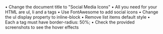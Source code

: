 •	Change the document title to "Social Media Icons"
•	All you need for your HTML are ul, li and a tags
•	Use FontAwesome to add social icons
•	Change the ul display property to inline-block
•	Remove list items default style
•	Each a tag must have border-radius: 50%;
•	Check the provided screenshots to see the hover effects
